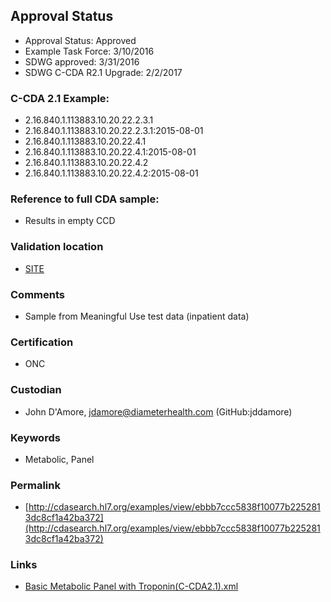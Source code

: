## Approval Status 

* Approval Status: Approved
* Example Task Force: 3/10/2016
* SDWG approved: 3/31/2016
* SDWG C-CDA R2.1 Upgrade: 2/2/2017

### C-CDA 2.1 Example:


* 2.16.840.1.113883.10.20.22.2.3.1
* 2.16.840.1.113883.10.20.22.2.3.1:2015-08-01
* 2.16.840.1.113883.10.20.22.4.1
* 2.16.840.1.113883.10.20.22.4.1:2015-08-01
* 2.16.840.1.113883.10.20.22.4.2
* 2.16.840.1.113883.10.20.22.4.2:2015-08-01

### Reference to full CDA sample:
* Results in empty CCD



### Validation location

* [SITE](https://site.healthit.gov/sandbox-ccda/ccda-validator)



### Comments

* Sample from Meaningful Use test data (inpatient data)

### Certification
* ONC

### Custodian

* John D'Amore, jdamore@diameterhealth.com (GitHub:jddamore)

### Keywords

* Metabolic, Panel

### Permalink

* [http://cdasearch.hl7.org/examples/view/ebbb7ccc5838f10077b2252813dc8cf1a42ba372](http://cdasearch.hl7.org/examples/view/ebbb7ccc5838f10077b2252813dc8cf1a42ba372)

### Links

* [Basic Metabolic Panel with Troponin(C-CDA2.1).xml](https://github.com/HL7/C-CDA-Examples/tree/master/Results/Results%20of%20Basic%20Metabolic%20Panel%20and%20Troponin/Basic%20Metabolic%20Panel%20with%20Troponin%28C-CDA2.1%29.xml)
